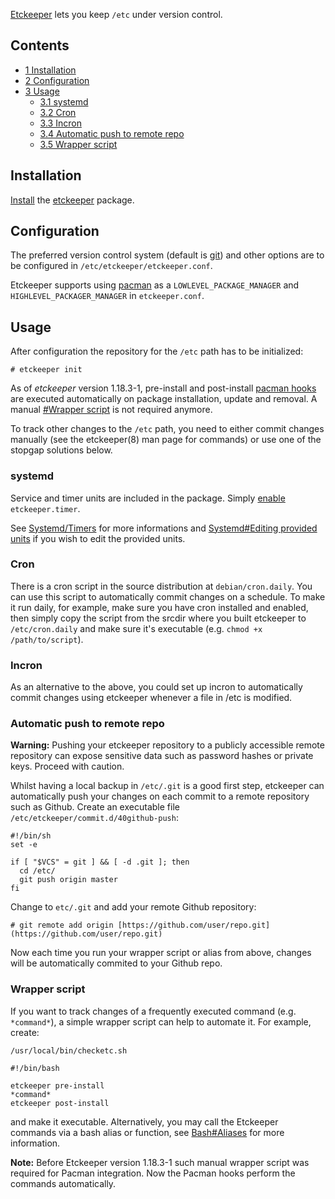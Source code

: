 [Etckeeper](http://etckeeper.branchable.com/) lets you keep `/etc` under version control.

## Contents

*   [1 Installation](#Installation)
*   [2 Configuration](#Configuration)
*   [3 Usage](#Usage)
    *   [3.1 systemd](#systemd)
    *   [3.2 Cron](#Cron)
    *   [3.3 Incron](#Incron)
    *   [3.4 Automatic push to remote repo](#Automatic_push_to_remote_repo)
    *   [3.5 Wrapper script](#Wrapper_script)

## Installation

[Install](/index.php/Install "Install") the [etckeeper](https://www.archlinux.org/packages/?name=etckeeper) package.

## Configuration

The preferred version control system (default is [git](/index.php/Git "Git")) and other options are to be configured in `/etc/etckeeper/etckeeper.conf`.

Etckeeper supports using [pacman](/index.php/Pacman "Pacman") as a `LOWLEVEL_PACKAGE_MANAGER` and `HIGHLEVEL_PACKAGER_MANAGER` in `etckeeper.conf`.

## Usage

After configuration the repository for the `/etc` path has to be initialized:

```
# etckeeper init

```

As of *etckeeper* version 1.18.3-1, pre-install and post-install [pacman hooks](/index.php/Pacman#Hooks "Pacman") are executed automatically on package installation, update and removal. A manual [#Wrapper script](#Wrapper_script) is not required anymore.

To track other changes to the `/etc` path, you need to either commit changes manually (see the etckeeper(8) man page for commands) or use one of the stopgap solutions below.

### systemd

Service and timer units are included in the package. Simply [enable](/index.php/Systemd/Timers#Management "Systemd/Timers") `etckeeper.timer`.

See [Systemd/Timers](/index.php/Systemd/Timers "Systemd/Timers") for more informations and [Systemd#Editing provided units](/index.php/Systemd#Editing_provided_units "Systemd") if you wish to edit the provided units.

### Cron

There is a cron script in the source distribution at `debian/cron.daily`. You can use this script to automatically commit changes on a schedule. To make it run daily, for example, make sure you have cron installed and enabled, then simply copy the script from the srcdir where you built etckeeper to `/etc/cron.daily` and make sure it's executable (e.g. `chmod +x /path/to/script`).

### Incron

As an alternative to the above, you could set up incron to automatically commit changes using etckeeper whenever a file in /etc is modified.

### Automatic push to remote repo

**Warning:** Pushing your etckeeper repository to a publicly accessible remote repository can expose sensitive data such as password hashes or private keys. Proceed with caution.

Whilst having a local backup in `/etc/.git` is a good first step, etckeeper can automatically push your changes on each commit to a remote repository such as Github. Create an executable file `/etc/etckeeper/commit.d/40github-push`:

```
#!/bin/sh
set -e

if [ "$VCS" = git ] && [ -d .git ]; then
  cd /etc/
  git push origin master
fi

```

Change to `etc/.git` and add your remote Github repository:

```
# git remote add origin [https://github.com/user/repo.git](https://github.com/user/repo.git)

```

Now each time you run your wrapper script or alias from above, changes will be automatically commited to your Github repo.

### Wrapper script

If you want to track changes of a frequently executed command (e.g. `*command*`), a simple wrapper script can help to automate it. For example, create:

 `/usr/local/bin/checketc.sh` 
```
#!/bin/bash

etckeeper pre-install
*command*
etckeeper post-install
```

and make it executable. Alternatively, you may call the Etckeeper commands via a bash alias or function, see [Bash#Aliases](/index.php/Bash#Aliases "Bash") for more information.

**Note:** Before Etckeeper version 1.18.3-1 such manual wrapper script was required for Pacman integration. Now the Pacman hooks perform the commands automatically.